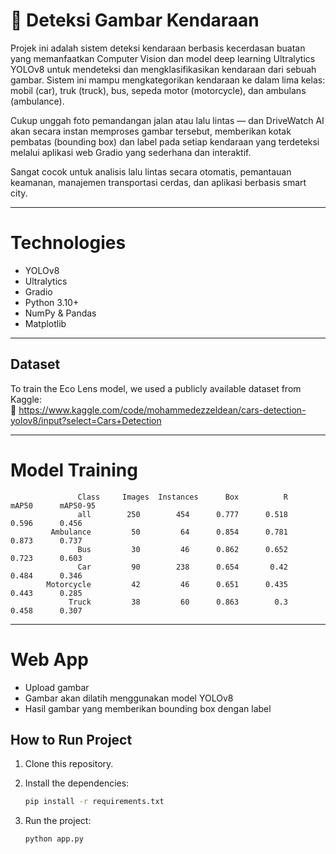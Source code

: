# 🚗 Deteksi Gambar Kendaraan
Projek ini adalah sistem deteksi kendaraan berbasis kecerdasan buatan yang memanfaatkan Computer Vision dan model deep learning Ultralytics YOLOv8 untuk mendeteksi dan mengklasifikasikan kendaraan dari sebuah gambar. Sistem ini mampu mengkategorikan kendaraan ke dalam lima kelas: mobil (car), truk (truck), bus, sepeda motor (motorcycle), dan ambulans (ambulance).

Cukup unggah foto pemandangan jalan atau lalu lintas — dan DriveWatch AI akan secara instan memproses gambar tersebut, memberikan kotak pembatas (bounding box) dan label pada setiap kendaraan yang terdeteksi melalui aplikasi web Gradio yang sederhana dan interaktif.

Sangat cocok untuk analisis lalu lintas secara otomatis, pemantauan keamanan, manajemen transportasi cerdas, dan aplikasi berbasis smart city.

-------
# Technologies 

- YOLOv8
- Ultralytics
- Gradio
- Python 3.10+
- NumPy & Pandas
- Matplotlib

 ------
 ## Dataset
 
To train the Eco Lens model, we used a publicly available dataset from Kaggle:  
🔗 https://www.kaggle.com/code/mohammedezzeldean/cars-detection-yolov8/input?select=Cars+Detection 

 ------

 # Model Training
                   Class     Images  Instances      Box          R      mAP50      mAP50-95
                   all        250        454      0.777      0.518      0.596      0.456
             Ambulance         50         64      0.854      0.781      0.873      0.737
                   Bus         30         46      0.862      0.652      0.723      0.603
                   Car         90        238      0.654       0.42      0.484      0.346
            Motorcycle         42         46      0.651      0.435      0.443      0.285
                 Truck         38         60      0.863        0.3      0.458      0.307
 ------
  #  Web App
  - Upload gambar
  - Gambar akan dilatih menggunakan model YOLOv8
  - Hasil gambar yang memberikan bounding box dengan label

## How to Run Project

1. Clone this repository.
2. Install the dependencies:
   
   ```bash
   pip install -r requirements.txt
   ```
4. Run the project:
   
   ```bash
   python app.py
